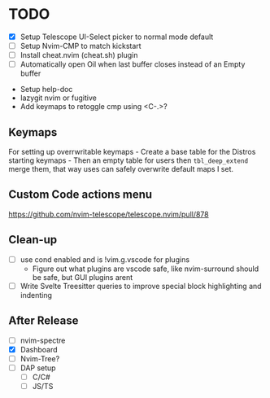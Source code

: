 # TODO
- [x] Setup Telescope UI-Select picker to normal mode default
- [ ] Setup Nvim-CMP to match kickstart
- [ ] Install cheat.nvim (cheat.sh) plugin
- [ ] Automatically open Oil when last buffer closes instead of an Empty buffer
- Setup help-doc
- lazygit nvim or fugitive
- Add keymaps to retoggle cmp using <C-.>?

## Keymaps
For setting up overrwritable keymaps
    - Create a base table for the Distros
      starting keymaps
    - Then an empty table for users then `tbl_deep_extend`
      merge them, that way uses can safely overwrite default maps
      I set.

## Custom Code actions menu
https://github.com/nvim-telescope/telescope.nvim/pull/878

## Clean-up
- [ ] use cond enabled and is !vim.g.vscode for plugins
    - Figure out what plugins are vscode safe, like nvim-surround should be safe, but GUI plugins arent
- [ ] Write Svelte Treesitter queries to improve special block highlighting and indenting

## After Release
- [ ] nvim-spectre 
- [X] Dashboard 
- [ ] Nvim-Tree?
- [ ] DAP setup
    - [ ] C/C#
    - [ ] JS/TS
